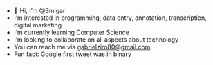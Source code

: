 - 👋 Hi, I’m @Smigar
-  I’m interested in programming, data entry, annotation, transcription, digital marketing
-  I’m currently learning Computer Science 
-  I’m looking to collaborate on all aspects about technology 
-  You can reach me via gabrielziro80@gmail.com
-  Fun fact: Google first tweet was in binary

<!---
Smigar/Smigar is a ✨ special ✨ repository because its `README.md` (this file) appears on your GitHub profile.
You can click the Preview link to take a look at your changes.
--->
